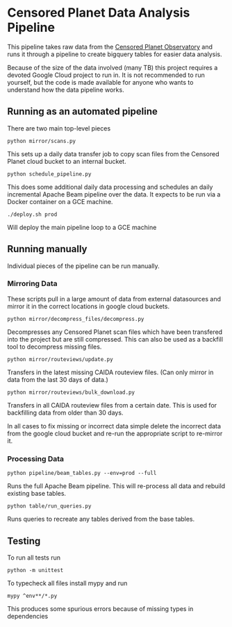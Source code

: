 # Censored Planet Data Analysis Pipeline

This pipeline takes raw data from the
[Censored Planet Observatory](https://censoredplanet.org/data/raw) and runs it
through a pipeline to create bigquery tables for easier data analysis.

Because of the size of the data involved (many TB) this project requires a
devoted Google Cloud project to run in. It is not recommended to run yourself,
but the code is made available for anyone who wants to understand how the data
pipeline works.

## Running as an automated pipeline

There are two main top-level pieces

`python mirror/scans.py`

This sets up a daily data transfer job to copy scan files from the Censored
Planet cloud bucket to an internal bucket.

`python schedule_pipeline.py`

This does some additional daily data processing and schedules an daily
incremental Apache Beam pipeline over the data. It expects to be run via a
Docker container on a GCE machine.

`./deploy.sh prod`

Will deploy the main pipeline loop to a GCE machine

## Running manually

Individual pieces of the pipeline can be run manually.

### Mirroring Data

These scripts pull in a large amount of data from external datasources and
mirror it in the correct locations in google cloud buckets.

`python mirror/decompress_files/decompress.py`

Decompresses any Censored Planet scan files which have been transfered into the
project but are still compressed. This can also be used as a backfill tool to
decompress missing files.

`python mirror/routeviews/update.py`

Transfers in the latest missing CAIDA routeview files. (Can only mirror in data
from the last 30 days of data.)

`python mirror/routeviews/bulk_download.py`

Transfers in all CAIDA routeview files from a certain date. This is used for
backfilling data from older than 30 days.

In all cases to fix missing or incorrect data simple delete the incorrect data
from the google cloud bucket and re-run the appropriate script to re-mirror it.

### Processing Data

`python pipeline/beam_tables.py --env=prod --full`

Runs the full Apache Beam pipeline. This will re-process all data and rebuild
existing base tables.

`python table/run_queries.py`

Runs queries to recreate any tables derived from the base tables.

## Testing

To run all tests run

`python -m unittest`

To typecheck all files install mypy and run

`mypy ^env**/*.py`

This produces some spurious errors because of missing types in dependencies
